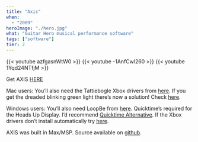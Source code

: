```yaml
---
title: "Axis"
when: 
  - "2009"
heroImage: "./hero.jpg"
what: "Guitar Hero musical performance software"
tags: ["software"]
tier: 2
---
```



{{< youtube azfgasnWtW0 >}}
{{< youtube -1AnfCwl260 >}}
{{< youtube 1Yqd24NTfjM >}}

Get AXIS [HERE](https://github.com/zealtv/AXIS)

Mac users:
You’ll also need the Tattiebogle Xbox drivers from [here](http://tattiebogle.net/index.php/ProjectRoot/Xbox360Controller/OsxDriver).
If you get the dreaded blinking green light there’s now a solution!  Check [here](http://discussions.apple.com/thread.jspa?threadID=2134285&start=13&tstart=0).

Windows users:
You’ll also need LoopBe from [here](http://www.nerds.de/en/loopbe1.html).
Quicktime’s required for the Heads Up Display.  I’d recommend [Quicktime Alternative](http://www.free-codecs.com/download/quicktime_alternative.htm).
If the Xbox drivers don’t install automatically try [here](http://www.versiontracker.com/dyn/moreinfo/win/55158).


AXIS was built in Max/MSP.  Source available on [github](https://github.com/zealtv/AXIS).